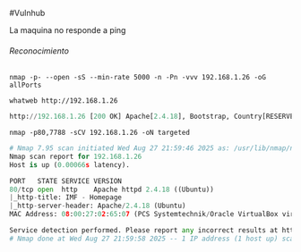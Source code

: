 #Vulnhub

La maquina no responde a ping

###### Reconocimiento
`nmap -p- --open -sS --min-rate 5000 -n -Pn -vvv 192.168.1.26 -oG allPorts`

`whatweb http://192.168.1.26`
```python
http://192.168.1.26 [200 OK] Apache[2.4.18], Bootstrap, Country[RESERVED][ZZ], HTML5, HTTPServer[Ubuntu Linux][Apache/2.4.18 (Ubuntu)], IP[192.168.1.26], JQuery[1.10.2], Modernizr[2.6.2.min], Script, Title[IMF - Homepage], X-UA-Compatible[IE=edge]
```

`nmap -p80,7788 -sCV 192.168.1.26 -oN targeted`
```python
# Nmap 7.95 scan initiated Wed Aug 27 21:59:46 2025 as: /usr/lib/nmap/nmap -p80 -sCV -oN targeted 192.168.1.26
Nmap scan report for 192.168.1.26
Host is up (0.00066s latency).

PORT   STATE SERVICE VERSION
80/tcp open  http    Apache httpd 2.4.18 ((Ubuntu))
|_http-title: IMF - Homepage
|_http-server-header: Apache/2.4.18 (Ubuntu)
MAC Address: 08:00:27:02:65:07 (PCS Systemtechnik/Oracle VirtualBox virtual NIC)

Service detection performed. Please report any incorrect results at https://nmap.org/submit/ .
# Nmap done at Wed Aug 27 21:59:58 2025 -- 1 IP address (1 host up) scanned in 11.50 seconds
```

